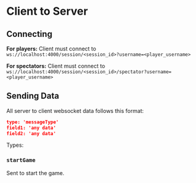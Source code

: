 # Client to Server

## Connecting

**For players:** Client must connect to `ws://localhost:4000/session/<session_id>?username=<player_username>`

**For spectators:** Client must connect to `ws://localhost:4000/session/<session_id>/spectator?username=<player_username>`

## Sending Data

All server to client websocket data follows this format:

```json
type: 'messageType'
field1: 'any data'
field2: 'any data'
```

Types:

### `startGame`

Sent to start the game.